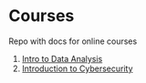 # Courses
Repo with docs for online courses

1. [Intro to Data Analysis](https://classroom.udacity.com/courses/ud170)
2. [Introduction to Cybersecurity](https://classroom.udacity.com/courses/ud1337)
